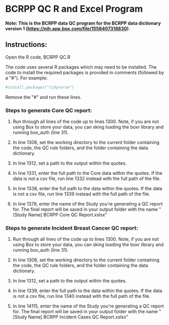 # BCRPP QC R and Excel Program

**Note: This is the BCRPP data QC program for the BCRPP data dictionary version 1 (https://nih.app.box.com/file/1558407318830)**.

## Instructions:

Open the R code, BCRPP QC.R

The code uses several R packages which may need to be installed. The code to install the required packages is provided in comments (followed by a "#"). For example:

``` r
#install.packages("tidyverse")
```

Remove the "#" and run these lines.


### Steps to generate Core QC report:

1. Run through all lines of the code up to lines 1300. Note, if you are not using Box to store your data, you can sking loading the boxr library and running box_auth (line 31).

2. In line 1308, set the working directory to the current folder containing the code, the QC rule folders, and the folder containing the data dictionary.

3. In line 1312, set a path to the output within the quotes.

4. In line 1331, enter the full path to the Core data within the quotes. If the data is not a csv file, run line 1332 instead with the full path of the file.

5.  In line 1338, enter the full path to the data within the quotes. If the data is not a csv file, run line 1339 instead with the full path of the file.

6. In line 1378, enter the name of the Study you're generating a QC report for. The final report will be saved in your output folder with the name "[Study Name] BCRPP Core QC Report.xslsx"

### Steps to generate Incident Breast Cancer QC report:

1. Run through all lines of the code up to lines 1300. Note, if you are not using Box to store your data, you can sking loading the boxr library and running box_auth (line 31).

2. In line 1308, set the working directory to the current folder containing the code, the QC rule folders, and the folder containing the data dictionary.

3. In line 1312, set a path to the output within the quotes.

4. In line 1339, enter the full path to the data within the quotes. If the data is not a csv file, run line 1340 instead with the full path of the file.

5. In line 14115, enter the name of the Study you're generating a QC report for. The final report will be saved in your output folder with the name "[Study Name] BCRPP Incident Cases QC Report.xslsx"
